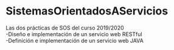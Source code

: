# SistemasOrientadosAServicios
Las dos prácticas de SOS del curso 2019/2020\
-Diseño e implementación de un servicio web RESTful\
-Definición e implementación de un servicio web JAVA
